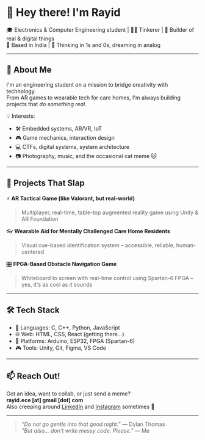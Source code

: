 # 👋 Hey there! I'm Rayid

🎓 Electronics & Computer Engineering student | 👨‍💻 Tinkerer | 🔧 Builder of real & digital things  
📍 Based in India | 🧠 Thinking in 1s and 0s, dreaming in analog

---

## 🚀 About Me

I'm an engineering student on a mission to bridge creativity with technology.  
From AR games to wearable tech for care homes, I'm always building projects that *do something real*.

💡 Interests:
- 🛠️ Embedded systems, AR/VR, IoT  
- 🎮 Game mechanics, interaction design  
- 💻 CTFs, digital systems, system architecture  
- 📷 Photography, music, and the occasional cat meme 🐱  

---

## 🧩 Projects That Slap

⚡ **AR Tactical Game (like Valorant, but real-world)**  
> Multiplayer, real-time, table-top augmented reality game using Unity & AR Foundation

👓 **Wearable Aid for Mentally Challenged Care Home Residents**  
> Visual cue-based identification system – accessible, reliable, human-centered

🎛️ **FPGA-Based Obstacle Navigation Game**  
> Whiteboard to screen with real-time control using Spartan-6 FPGA – yes, it's as cool as it sounds

---

## 🛠️ Tech Stack

- 🧠 Languages: C, C++, Python, JavaScript
- 🌐 Web: HTML, CSS, React (getting there…)
- 📱 Platforms: Arduino, ESP32, FPGA (Spartan-6)
- 🎮 Tools: Unity, Git, Figma, VS Code

---

## 📫 Reach Out!

Got an idea, want to collab, or just send a meme?  
**rayid.ece [at] gmail [dot] com**  
Also creeping around [LinkedIn](https://www.linkedin.com) and [Instagram](https://www.instagram.com) sometimes 👀

---

> *“Do not go gentle into that good night.”* — Dylan Thomas  
> *"But also… don't write messy code. Please."* — Me  
